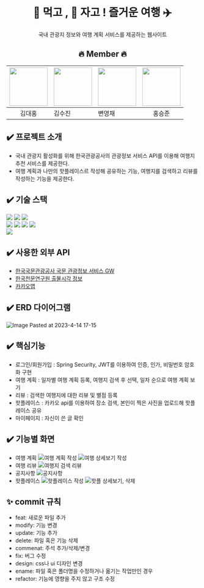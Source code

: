 <div align="center">

# 🍕 먹고 , 🛌 자고 ! 즐거운 여행 ✈️
국내 관광지 정보와 여행 계획 서비스를 제공하는 웹사이트

##  🔥 Member 🔥 

|[<img src = "https://avatars.githubusercontent.com/u/101040824?v=4" width=100>](https://github.com/1212Hong)|[<img src = "https://avatars.githubusercontent.com/u/46624130?v=4" width = 100>](https://github.com/soo0300)| [<img src = "https://avatars.githubusercontent.com/u/82308415?v=4" width = 100>](https://github.com/https://github.com/byunyc0124)  | [<img src = "https://avatars.githubusercontent.com/u/107923409?v=4" width =100>](https://github.com/SeungJun) |
|:---:|------------------|---|:-------------------------------------------------------------------------------------------------------------:|
| 김대홍 |김수진|변영채|홍승준|

</div>

## :heavy_check_mark: 프로젝트 소개
- 국내 관광지 활성화를 위해 한국관광공사의 관광정보 서비스 API를 이용해 여행지 추천 서비스를 제공한다.
- 여행 계획과 나만의 핫플레이스르 작성해 공유하는 기능, 여행지를 검색하고 리뷰를 작성하는 기능을 제공한다.

## :heavy_check_mark: 기술 스택
<div >
<img src="https://img.shields.io/badge/JAVA-007396?style=for-the-badge&logo=java&logoColor=white">
<img src="https://img.shields.io/badge/springboot-6DB33F?style=for-the-badge&logo=springboot&logoColor=white">
<img src="https://img.shields.io/badge/mysql-4479A1?style=for-the-badge&logo=mysql&logoColor=white">
 </div>
 <div>
<img src="https://img.shields.io/badge/vue.js-4FC08D?style=for-the-badge&logo=vue.js&logoColor=white">
<img src="https://img.shields.io/badge/javascript-F7DF1E?style=for-the-badge&logo=javascript&logoColor=black">
<img src="https://img.shields.io/badge/html-E34F26?style=for-the-badge&logo=html5&logoColor=white">
<img src="https://img.shields.io/badge/css-1572B6?style=for-the-badge&logo=css3&logoColor=white">
 </div>
<div>
  <img src="https://img.shields.io/badge/github-181717?style=for-the-badge&logo=github&logoColor=white">
</div>

## :heavy_check_mark: 사용한 외부 API
- [한국국문관광공사 국문 관광정보 서비스 GW](https://www.data.go.kr/tcs/dss/selectApiDataDetailView.do?publicDataPk=15101578)
- [한국천문연구원 출몰시각 정보](https://www.data.go.kr/iim/api/selectAPIAcountView.do)
- [카카오맵](https://apis.map.kakao.com/web/)

## :heavy_check_mark: ERD 다이어그램
![Image Pasted at 2023-4-14 17-15](https://user-images.githubusercontent.com/107923409/232202431-07efeb42-de16-44e1-b84f-1423378274d9.png)

## :heavy_check_mark: 핵심기능
- 로그인/회원가입 : Spring Security, JWT를 이용하여 인증, 인가, 비밀번호 암호화 구현
- 여행 계획 : 일자별 여행 계획 등록, 여행지 검색 후 선택, 일차 순으로 여행 계획 보기 
- 리뷰 : 검색한 여행지에 대한 리뷰 및 별점 등록
- 핫플레이스 : 카카오 api를 이용하여 장소 검색, 본인이 찍은 사진을 업로드해 핫플레이스 공유
- 마이페이지 : 자신이 쓴 글 확인

## :heavy_check_mark: 기능별 화면
- 여행 계획
![여행 계획 작성](https://github.com/Team-MukJa/MukJa/assets/107923409/f2cf6c37-0813-4c35-a834-3221a846138b)
![여행 상세보기 작성](https://github.com/Team-MukJa/MukJa/assets/107923409/b851380e-7b8d-4539-8761-0bb99b7aa210)
- 여행 리뷰 
![여행지 검색 리뷰](https://github.com/Team-MukJa/MukJa/assets/107923409/e0c04c13-a500-44c1-ba5a-1fbee5e55caf)
- 공지사항
![공지사항](https://github.com/Team-MukJa/MukJa/assets/107923409/09c31b58-0391-49af-9580-65fec04c3a6d)
- 핫플레이스
![핫플레이스 작성](https://github.com/Team-MukJa/MukJa/assets/101040824/cf251e3b-b735-4a96-8da6-cd9f0d4b08f2)
![핫플 상세보기, 삭제](https://github.com/Team-MukJa/MukJa/assets/101040824/f11f8bf0-7862-4c94-80f4-23f1f4b6997e)

## **:sparkles: commit 규칙**
- feat: 새로운 파일 추가
- modify: 기능 변경
- update: 기능 추가
- delete: 파일 혹은 기능 삭제
- commenat: 주석 추가/삭제/변경
- fix: 버그 수정
- design: css나 ui 디자인 변경
- ename: 파일 혹은 폴더명을 수정하거나 옮기는 작업만인 경우
- refactor: 기능에 영향을 주지 않고 구조 수정
